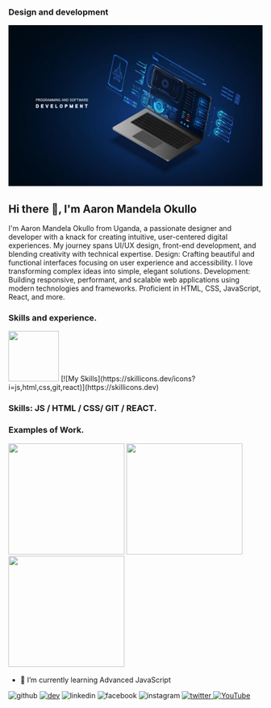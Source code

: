 ### Design and development
![Design and development](https://github.com/Aaron-Mandela-Okullo/Aaron-Mandela-Okullo/blob/main/banner.jpg)
## Hi there 👋, I'm Aaron Mandela Okullo

  I'm Aaron Mandela Okullo from Uganda, a passionate designer and developer with a knack for creating intuitive, user-centered digital experiences. My journey spans UI/UX design, front-end development, and blending creativity with technical expertise.
Design: Crafting beautiful and functional interfaces focusing on user experience and accessibility. I love transforming complex ideas into simple, elegant solutions.
Development: Building responsive, performant, and scalable web applications using modern technologies and frameworks. Proficient in HTML, CSS, JavaScript, React, and more.

### Skills and experience.
<img src="https://camo.githubusercontent.com/9a9db11bf682066cca1dfc7a79306f13adcee2df86cf0b88f3f6d9486fefe1c2/68747470733a2f2f6d65646961332e67697068792e636f6d2f6d656469612f6c6e377a32655772696951416c6c6656636e2f323030772e77656270" width="100" height="100" />
 [![My Skills](https://skillicons.dev/icons?i=js,html,css,git,react)](https://skillicons.dev)


### Skills:  JS / HTML / CSS/ GIT / REACT.

### Examples of Work.
<img src="https://github.com/adriantwarog/adriantwarog/blob/master/covid19.gif" width="230" height="220" /> <img src="https://user-images.githubusercontent.com/74038190/213866269-5d00981c-7c98-46d7-8a8e-16f462f15227.gif" width="230" height="220" /> <img src="https://github.com/mayankchaudhary26/mayankchaudhary26/raw/master/.github/workflows/ezgif.com-gif-maker.gif" width="230" height="220" />


- 🌱 I’m currently learning Advanced JavaScript   


<img src='https://cdn.jsdelivr.net/npm/simple-icons@3.0.1/icons/github.svg' alt='github' height='40'>  [<img src='https://cdn.jsdelivr.net/npm/simple-icons@3.0.1/icons/dev-dot-to.svg' alt='dev' height='40'>](https://dev.to/Aaron-Mandela-Okullo/Aaron)  <img src='https://cdn.jsdelivr.net/npm/simple-icons@3.0.1/icons/linkedin.svg' alt='linkedin' height='40'>  <img src='https://cdn.jsdelivr.net/npm/simple-icons@3.0.1/icons/facebook.svg' alt='facebook' height='40'>  <img src='https://cdn.jsdelivr.net/npm/simple-icons@3.0.1/icons/instagram.svg' alt='instagram' height='40'>  [<img src='https://cdn.jsdelivr.net/npm/simple-icons@3.0.1/icons/twitter.svg' alt='twitter' height='40'>  <img src='https://cdn.jsdelivr.net/npm/simple-icons@3.0.1/icons/youtube.svg' alt='YouTube' height='40'>](https://www.youtube.com/channel/LY2BQLOs9CsuHXEWRq_qdg)  













